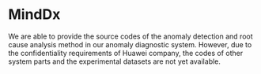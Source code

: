 # MindDx

We are able to provide the source codes of the anomaly detection and root cause analysis method in our anomaly diagnostic system.  However, due to the confidentiality requirements of Huawei company, the codes of other system parts and the experimental datasets are not yet available.
